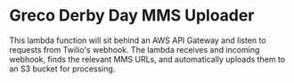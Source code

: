 # Greco Derby Day MMS Uploader


This lambda function will sit behind an AWS API Gateway and listen to requests from Twilio's webhook.  The lambda receives and incoming webhook, finds the relevant MMS URLs, and automatically uploads them to an S3 bucket for processing.

